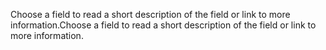<span data-ttu-id="ae0f3-101">Choose a field to read a short description of the field or link to more information.</span><span class="sxs-lookup"><span data-stu-id="ae0f3-101">Choose a field to read a short description of the field or link to more information.</span></span>
